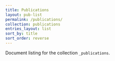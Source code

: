 ```yaml
---
title: Publications
layout: pub-list
permalink: /publications/
collection: publications
entries_layout: list
sort_by: title
sort_order: reverse
---
```



Document listing for the collection `_publications`.
